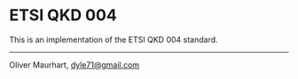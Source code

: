 # ETSI QKD 004

This is an implementation of the ETSI QKD 004 standard.

---
Oliver Maurhart, <dyle71@gmail.com>  
